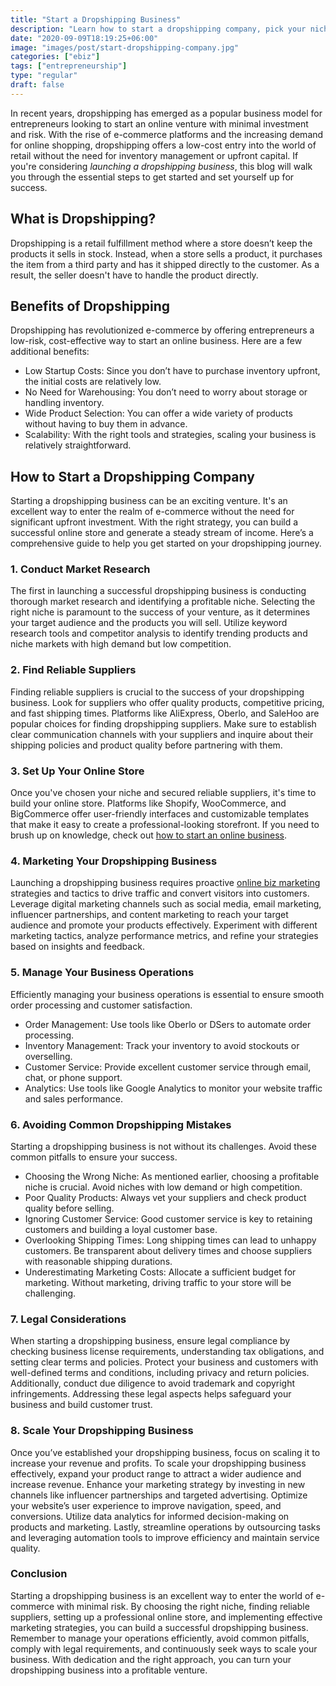 ```yaml
---
title: "Start a Dropshipping Business"
description: "Learn how to start a dropshipping company, pick your niche, secure suppliers and build your store."
date: "2020-09-09T18:19:25+06:00"
image: "images/post/start-dropshipping-company.jpg"
categories: ["ebiz"]
tags: ["entrepreneurship"]
type: "regular"
draft: false
---
```


In recent years, dropshipping has emerged as a popular business model for entrepreneurs looking to start an online venture with minimal investment and risk. With the rise of e-commerce platforms and the increasing demand for online shopping, dropshipping offers a low-cost entry into the world of retail without the need for inventory management or upfront capital. If you're considering _launching a dropshipping business_, this blog will walk you through the essential steps to get started and set yourself up for success.

## What is Dropshipping?

Dropshipping is a retail fulfillment method where a store doesn’t keep the products it sells in stock. Instead, when a store sells a product, it purchases the item from a third party and has it shipped directly to the customer. As a result, the seller doesn't have to handle the product directly.

## Benefits of Dropshipping

Dropshipping has revolutionized e-commerce by offering entrepreneurs a low-risk, cost-effective way to start an online business. Here are a few additional benefits:

- Low Startup Costs: Since you don’t have to purchase inventory upfront, the initial costs are relatively low.
- No Need for Warehousing: You don’t need to worry about storage or handling inventory.
- Wide Product Selection: You can offer a wide variety of products without having to buy them in advance.
- Scalability: With the right tools and strategies, scaling your business is relatively straightforward.

## How to Start a Dropshipping Company

Starting a dropshipping business can be an exciting venture. It's an excellent way to enter the realm of e-commerce without the need for significant upfront investment. With the right strategy, you can build a successful online store and generate a steady stream of income. Here’s a comprehensive guide to help you get started on your dropshipping journey.

### 1. Conduct Market Research

The first in launching a successful dropshipping business is conducting thorough market research and identifying a profitable niche. Selecting the right niche is paramount to the success of your venture, as it determines your target audience and the products you will sell. Utilize keyword research tools and competitor analysis to identify trending products and niche markets with high demand but low competition.

### 2. Find Reliable Suppliers

Finding reliable suppliers is crucial to the success of your dropshipping business. Look for suppliers who offer quality products, competitive pricing, and fast shipping times. Platforms like AliExpress, Oberlo, and SaleHoo are popular choices for finding dropshipping suppliers. Make sure to establish clear communication channels with your suppliers and inquire about their shipping policies and product quality before partnering with them.

### 3. Set Up Your Online Store

Once you've chosen your niche and secured reliable suppliers, it's time to build your online store. Platforms like Shopify, WooCommerce, and BigCommerce offer user-friendly interfaces and customizable templates that make it easy to create a professional-looking storefront. If you need to brush up on knowledge, check out [how to start an online business](/blog/how-to-start-an-online-business).

### 4. Marketing Your Dropshipping Business

Launching a dropshipping business requires proactive [online biz marketing](/blog/marketing-a-online-business) strategies and tactics to drive traffic and convert visitors into customers. Leverage digital marketing channels such as social media, email marketing, influencer partnerships, and content marketing to reach your target audience and promote your products effectively. Experiment with different marketing tactics, analyze performance metrics, and refine your strategies based on insights and feedback.

### 5. Manage Your Business Operations

Efficiently managing your business operations is essential to ensure smooth order processing and customer satisfaction.

- Order Management: Use tools like Oberlo or DSers to automate order processing.
- Inventory Management: Track your inventory to avoid stockouts or overselling.
- Customer Service: Provide excellent customer service through email, chat, or phone support.
- Analytics: Use tools like Google Analytics to monitor your website traffic and sales performance.

### 6. Avoiding Common Dropshipping Mistakes

Starting a dropshipping business is not without its challenges. Avoid these common pitfalls to ensure your success.

- Choosing the Wrong Niche: As mentioned earlier, choosing a profitable niche is crucial. Avoid niches with low demand or high competition.
- Poor Quality Products: Always vet your suppliers and check product quality before selling.
- Ignoring Customer Service: Good customer service is key to retaining customers and building a loyal customer base.
- Overlooking Shipping Times: Long shipping times can lead to unhappy customers. Be transparent about delivery times and choose suppliers with reasonable shipping durations.
- Underestimating Marketing Costs: Allocate a sufficient budget for marketing. Without marketing, driving traffic to your store will be challenging.

### 7. Legal Considerations

When starting a dropshipping business, ensure legal compliance by checking business license requirements, understanding tax obligations, and setting clear terms and policies. Protect your business and customers with well-defined terms and conditions, including privacy and return policies. Additionally, conduct due diligence to avoid trademark and copyright infringements. Addressing these legal aspects helps safeguard your business and build customer trust.

### 8. Scale Your Dropshipping Business

Once you’ve established your dropshipping business, focus on scaling it to increase your revenue and profits. To scale your dropshipping business effectively, expand your product range to attract a wider audience and increase revenue. Enhance your marketing strategy by investing in new channels like influencer partnerships and targeted advertising. Optimize your website’s user experience to improve navigation, speed, and conversions. Utilize data analytics for informed decision-making on products and marketing. Lastly, streamline operations by outsourcing tasks and leveraging automation tools to improve efficiency and maintain service quality.

### Conclusion

Starting a dropshipping business is an excellent way to enter the world of e-commerce with minimal risk. By choosing the right niche, finding reliable suppliers, setting up a professional online store, and implementing effective marketing strategies, you can build a successful dropshipping business. Remember to manage your operations efficiently, avoid common pitfalls, comply with legal requirements, and continuously seek ways to scale your business. With dedication and the right approach, you can turn your dropshipping business into a profitable venture.
